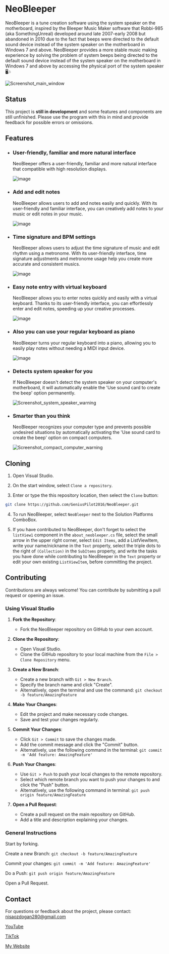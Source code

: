 # NeoBleeper

NeoBleeper is a tune creation software using the system speaker on the motherboard, inspired by the Bleeper Music Maker software that Robbi-985 (aka SomethingUnreal) developed around late 2007-early 2008 but abandoned in 2010 due to the fact that beeps were directed to the default sound device instead of the system speaker on the motherboard in Windows 7 and above. NeoBleeper provides a more stable music making experience by solving the problem of system beeps being directed to the default sound device instead of the system speaker on the motherboard in Windows 7 and above by accessing the physical port of the system speaker 🖥️🎶

![Screenshot_main_window](https://github.com/user-attachments/assets/7673dc2a-5f78-4dd1-8045-6c77bc31c83d)

## Status

This project is **still in development** and some features and components are still unfinished. Please use the program with this in mind and provide feedback for possible errors or omissions.

## Features

- ### User-friendly, familiar and more natural interface
  NeoBleeper offers a user-friendly, familiar and more natural interface that compatible with high resolution displays.
  
  ![image](https://github.com/user-attachments/assets/39b07668-0e0c-4cd0-bd3b-8024dc9d76b6)
  
- ### Add and edit notes
  NeoBleeper allows users to add and notes easily and quickly. With its user-friendly and familiar interface, you can creatively add notes to your music or edit notes in your music.

  ![image](https://github.com/user-attachments/assets/ada88966-2525-41e3-916c-83699644b079)

- ### Time signature and BPM settings
  NeoBleeper allows users to adjust the time signature of music and edit rhythm using a metronome. With its user-friendly interface, time signature adjustments and metronome usage help you create more accurate and consistent musics.
  
  ![image](https://github.com/user-attachments/assets/214cb071-f5df-4286-a219-6a5c2fdcc2a1)

- ### Easy note entry with virtual keyboard
  NeoBleeper allows you to enter notes quickly and easily with a virtual keyboard. Thanks to its user-friendly interface, you can effortlessly enter and edit notes, speeding up your creative processes.
  
  ![image](https://github.com/user-attachments/assets/d42b9f00-5d95-4057-a59a-a5ad5c4323b9)

- ### Also you can use your regular keyboard as piano
  NeoBleeper turns your regular keyboard into a piano, allowing you to easily play notes without needing a MIDI input device.

  ![image](https://github.com/user-attachments/assets/0bd8de5f-3645-485d-a92b-710b6c6b0fd7)

- ### Detects system speaker for you
  If NeoBleeper doesn't detect the system speaker on your computer's motherboard, it will automatically enable the 'Use sound card to create the beep' option permanently.
  
  ![Screenshot_system_speaker_warning](https://github.com/user-attachments/assets/862d10a5-7891-4e87-bdd3-6495caf8e09d)
- ### Smarter than you think
  NeoBleeper recognizes your computer type and prevents possible undesired situations by automatically activating the 'Use sound card to create the beep' option on compact computers.

  ![Screenshot_compact_computer_warning](https://github.com/user-attachments/assets/fa959744-577e-444b-928a-9c542ac832e0)


## Cloning

1. Open Visual Studio.

2. On the start window, select `Clone a repository`.

3. Enter or type the this repository location, then select the `Clone` button:
```sh
git clone https://github.com/GeniusPilot2016/NeoBleeper.git
```

4. To run NeoBleeper, select `NeoBleeper` next to the Solution Platforms ComboBox.

5. If you have contributed to NeoBleeper, don't forget to select the `listView1` component in the `about_neobleeper.cs` file, select the small arrow in the upper right corner, select `Edit Items`, add a ListViewItem, write your name/nickname in the `Text` property, select the triple dots to the right of `(Collection)` in the `SubItems` property, and write the tasks you have done while contributing to NeoBleeper in the `Text` property or edit your own existing `ListViewItem`, before committing the project.

## Contributing
Contributions are always welcome! You can contribute by submitting a pull request or opening an issue.

### Using Visual Studio

1. **Fork the Repository**: 
   - Fork the NeoBleeper repository on GitHub to your own account.

2. **Clone the Repository**:
   - Open Visual Studio.
   - Clone the GitHub repository to your local machine from the `File > Clone Repository` menu.

3. **Create a New Branch**:
   - Create a new branch with `Git > New Branch`.
   - Specify the branch name and click "Create".
   - Alternatively, open the terminal and use the command: `git checkout -b feature/AmazingFeature`

4. **Make Your Changes**:
   - Edit the project and make necessary code changes.
   - Save and test your changes regularly.

5. **Commit Your Changes**:
   - Click `Git > Commit` to save the changes made.
   - Add the commit message and click the "Commit" button.
   - Alternatively, use the following command in the terminal: `git commit -m 'Add feature: AmazingFeature'`

6. **Push Your Changes**:
   - Use `Git > Push` to push your local changes to the remote repository.
   - Select which remote branch you want to push your changes to and click the "Push" button.
   - Alternatively, use the following command in terminal: `git push origin feature/AmazingFeature`

7. **Open a Pull Request**:
   - Create a pull request on the main repository on GitHub.
   - Add a title and description explaining your changes.

### General Instructions
Start by forking.

Create a new Branch: `git checkout -b feature/AmazingFeature`

Commit your changes: `git commit -m 'Add feature: AmazingFeature'`

Do a Push: `git push origin feature/AmazingFeature`

Open a Pull Request.

## Contact

For questions or feedback about the project, please contact: [nisaozdogan280@gmail.com](mailto:nisaozdogan280@gmail.com)

[YouTube](https://www.youtube.com/@geniuspilot2016)

[TikTok](https://www.tiktok.com/@geniuspilot2016)

[My Website](https://geniuspilot2016.wordpress.com)
